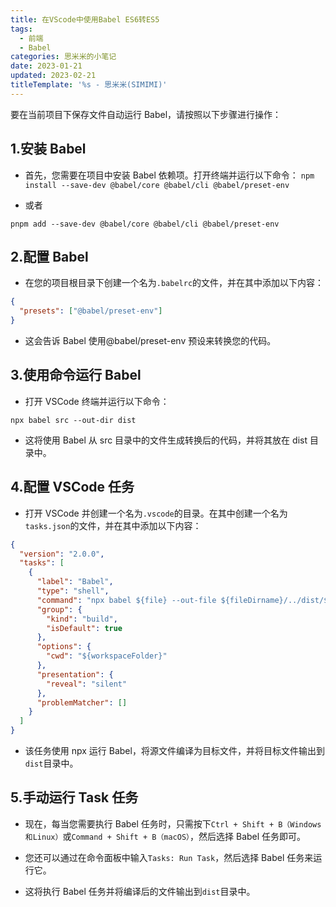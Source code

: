 ```yaml
---
title: 在VScode中使用Babel ES6转ES5
tags:
  - 前端
  - Babel
categories: 思米米的小笔记
date: 2023-01-21
updated: 2023-02-21
titleTemplate: '%s - 思米米(SIMIMI)'
---
```


要在当前项目下保存文件自动运行 Babel，请按照以下步骤进行操作：

## 1.安装 Babel

- 首先，您需要在项目中安装 Babel 依赖项。打开终端并运行以下命令：
`npm install --save-dev @babel/core @babel/cli @babel/preset-env`
<!-- more -->

- 或者

`pnpm add --save-dev @babel/core @babel/cli @babel/preset-env`

## 2.配置 Babel

- 在您的项目根目录下创建一个名为`.babelrc`的文件，并在其中添加以下内容：

```json
{
  "presets": ["@babel/preset-env"]
}
```

- 这会告诉 Babel 使用@babel/preset-env 预设来转换您的代码。

## 3.使用命令运行 Babel

- 打开 VSCode 终端并运行以下命令：

```
npx babel src --out-dir dist
```

- 这将使用 Babel 从 src 目录中的文件生成转换后的代码，并将其放在 dist 目录中。

## 4.配置 VSCode 任务

- 打开 VSCode 并创建一个名为`.vscode`的目录。在其中创建一个名为`tasks.json`的文件，并在其中添加以下内容：

```json
{
  "version": "2.0.0",
  "tasks": [
    {
      "label": "Babel",
      "type": "shell",
      "command": "npx babel ${file} --out-file ${fileDirname}/../dist/${fileBasenameNoExtension}.js",
      "group": {
        "kind": "build",
        "isDefault": true
      },
      "options": {
        "cwd": "${workspaceFolder}"
      },
      "presentation": {
        "reveal": "silent"
      },
      "problemMatcher": []
    }
  ]
}
```

- 该任务使用 npx 运行 Babel，将源文件编译为目标文件，并将目标文件输出到`dist`目录中。

## 5.手动运行 Task 任务

- 现在，每当您需要执行 Babel 任务时，只需按下`Ctrl + Shift + B（Windows和Linux）`或`Command + Shift + B（macOS）`，然后选择 Babel 任务即可。

- 您还可以通过在命令面板中输入`Tasks: Run Task`，然后选择 Babel 任务来运行它。

- 这将执行 Babel 任务并将编译后的文件输出到`dist`目录中。
